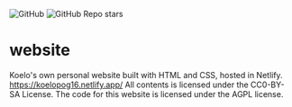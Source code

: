![GitHub](https://img.shields.io/github/license/koelopog16/website?color=brightgreen&logo=github)
![GitHub Repo stars](https://img.shields.io/github/stars/koelopog16/website?style=social)

# website
Koelo's own personal website built with HTML and CSS, hosted in Netlify. https://koelopog16.netlify.app/  All contents is licensed under the CC0-BY-SA License. The code for this website is licensed under the AGPL license.
